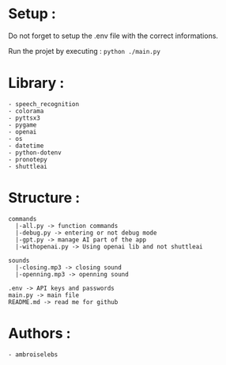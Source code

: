 # Setup :

Do not forget to setup the .env file with the correct informations.

Run the projet by executing : `python ./main.py`

# Library :

```
- speech_recognition
- colorama
- pyttsx3
- pygame
- openai
- os
- datetime
- python-dotenv
- pronotepy
- shuttleai
```

# Structure : 

```
commands
  |-all.py -> function commands
  |-debug.py -> entering or not debug mode
  |-gpt.py -> manage AI part of the app
  |-withopenai.py -> Using openai lib and not shuttleai

sounds
  |-closing.mp3 -> closing sound
  |-openning.mp3 -> openning sound

.env -> API keys and passwords
main.py -> main file
README.md -> read me for github
```

# Authors :

`- ambroiselebs`